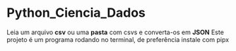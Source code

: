 # Python_Ciencia_Dados
Leia um arquivo **csv** ou uma **pasta** com csvs e converta-os em **JSON** Este projeto é um programa rodando no terminal, de preferência instale com pipx
